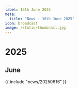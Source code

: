 ```yaml
---
label: 16th June 2025
meta:
  title: "News - 16th June 2025"
icon: broadcast
image: /static/thumbnail.jpg
---
```


# 2025
## June

{{ include "news/20250616" }}